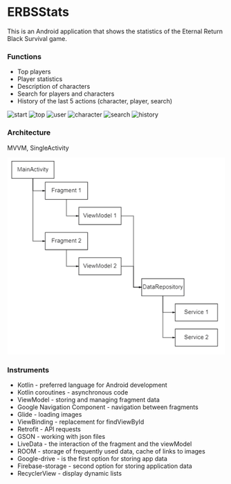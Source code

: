 # ERBSStats
This is an Android application that shows the statistics of the Eternal Return Black Survival game.

### Functions

- Top players
- Player statistics
- Description of characters
- Search for players and characters
- History of the last 5 actions (character, player, search)

![start](gif/start.gif "start") ![top](gif/top.gif "Top players") ![user](gif/user.gif "Player statistics") ![character](gif/character.gif "Description of characters") ![search](gif/search.gif "Search for players and characters") ![history](gif/history.gif "History of the last 5 actions (character, player, search)")

### Architecture

MVVM, SingleActivity

![architecture diagram](diagram.png "architecture diagram")
         
### Instruments
- Kotlin - preferred language for Android development  
- Kotlin сoroutines - asynchronous code  
- ViewModel - storing and managing fragment data  
- Google Navigation Сomponent - navigation between fragments  
- Glide - loading images  
- ViewBinding - replacement for findViewById  
- Retrofit  - API requests  
- GSON - working with json files  
- LiveData - the interaction of the fragment and the viewModel  
- ROOM - storage of frequently used data, cache of links to images  
- Google-drive - is the first option for storing app data  
- Firebase-storage - second option for storing application data  
- RecyclerView - display dynamic lists  
     
   

